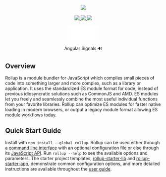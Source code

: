 <p align="center">
	<a href="jrsmth.github.io/angular-signalss"><img src="https://github.com/jrsmth/angular-signals/assets/34093915/9eb9ce2f-4f48-4803-bf02-3596e1090998"></a>
</p>

<p align="center">
  <a href="https://github.com/jrsmth">
    <img src="https://img.shields.io/badge/GitHub-jrsmth-181717.svg?style=flat&logo=github">
  </a>  
  <a href="https://angular.dev/">
    <img src="https://img.shields.io/badge/Angular%20-17%20-blue.svg?style=flat&logo=angular&logoColor=white">
  </a>  
  <a href="https://jrsm1th.medium.com/an-overview-of-angular-signals-ac1fac3e1719">
    <img src="https://img.shields.io/badge/Medium%20-4_min%20-orange.svg?style=flat&logo=medium&logoColor=white">
  </a>
</p>

<p align="center"><img src="./src/assets/t2-logo.svg" width="100" alt="Tier 2 Logo"></p>
<p align="center">Angular Signals 🔊</p>

## Overview

Rollup is a module bundler for JavaScript which compiles small pieces of code into something larger and more complex, such as a library or application. It uses the standardized ES module format for code, instead of previous idiosyncratic solutions such as CommonJS and AMD. ES modules let you freely and seamlessly combine the most useful individual functions from your favorite libraries. Rollup can optimize ES modules for faster native loading in modern browsers, or output a legacy module format allowing ES module workflows today.

## Quick Start Guide

Install with `npm install --global rollup`. Rollup can be used either through a [command line interface](https://rollupjs.org/command-line-interface/) with an optional configuration file or else through its [JavaScript API](https://rollupjs.org/javascript-api/). Run `rollup --help` to see the available options and parameters. The starter project templates, [rollup-starter-lib](https://github.com/rollup/rollup-starter-lib) and [rollup-starter-app](https://github.com/rollup/rollup-starter-app), demonstrate common configuration options, and more detailed instructions are available throughout the [user guide](https://rollupjs.org/introduction/).
